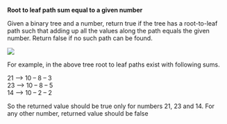 **Root to leaf path sum equal to a given number**
 
Given a binary tree and a number, return true if the tree has a root-to-leaf path such that adding up all the values along the path equals the given number. Return false if no such path can be found.

<img src="https://www.geeksforgeeks.org/wp-content/uploads/sum_property_tree1.gif"/>

For example, in the above tree root to leaf paths exist with following sums.

21 –> 10 – 8 – 3  
23 –> 10 – 8 – 5  
14 –> 10 – 2 – 2  

So the returned value should be true only for numbers 21, 23 and 14.   For any other number, returned value should be false


